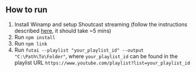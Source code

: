 ## How to run

1. Install Winamp and setup Shoutcast streaming (follow the instructions described [here](http://www.shouthost.com/how-to-setup-shoutcast-with-winamp), it should take ~5 mins)
2. Run `npm install`
3. Run `npm link`
4. Run `futai --playlist "your_playlist_id" --output "C:\Path\To\Folder"`, where `your_playlist_id` can be found in the playlist URL `https://www.youtube.com/playlist?list=your_playlist_id`
